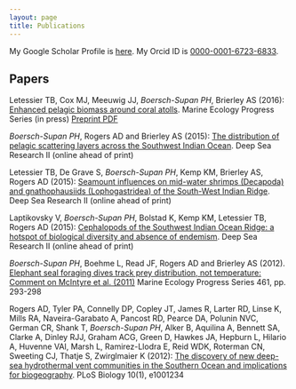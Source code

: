 ```yaml
---
layout: page
title: Publications
---
```


My Google Scholar Profile is [here](http://scholar.google.co.uk/citations?hl=en&user=fdUpdGoAAAAJ). My Orcid ID is [0000-0001-6723-6833](http://orcid.org/0000-0001-6723-6833).

## Papers

Letessier TB, Cox MJ, Meeuwig JJ, _Boersch-Supan PH_, Brierley AS (2016): [Enhanced pelagic biomass around coral atolls](http://dx.doi.org/10.3354/meps11675). Marine Ecology Progress Series (in press) [Preprint PDF](../public/MEPS_BIOT_prepress.pdf)

_Boersch-Supan PH_, Rogers AD and Brierley AS (2015): [The distribution of pelagic scattering layers across the Southwest Indian Ocean](http://dx.doi.org/10.1016/j.dsr2.2015.06.023). Deep Sea Research II (online ahead of print)

Letessier TB, De Grave S, _Boersch-Supan PH_, Kemp KM, Brierley AS, Rogers AD (2015): [Seamount influences on mid-water shrimps (Decapoda) and gnathophausiids (Lophogastridea) of the South-West Indian Ridge](http://dx.doi.org/10.1016/j.dsr2.2015.05.009). Deep Sea Research II (online ahead of print)


Laptikovsky V, _Boersch-Supan PH_, Bolstad K, Kemp KM, Letessier TB, Rogers AD (2015): [Cephalopods of the Southwest Indian Ocean Ridge: a hotspot of biological diversity and absence of endemism](http://dx.doi.org/10.1016/j.dsr2.2015.07.002). Deep Sea Research II (online ahead of print)


_Boersch-Supan PH_, Boehme L, Read JF, Rogers AD and Brierley AS (2012). [Elephant seal foraging dives track prey distribution, not temperature: Comment on McIntyre et al. (2011)](http://dx.doi.org/10.3354/meps09890) Marine Ecology Progress Series 461, pp. 293-298


Rogers AD, Tyler PA, Connelly DP, Copley JT, James R, Larter RD, Linse K, Mills RA, Naveira-Garabato A, Pancost RD, Pearce DA, Polunin NVC, German CR, Shank T, _Boersch-Supan PH_, Alker B, Aquilina A, Bennett SA, Clarke A, Dinley RJJ, Graham ACG, Green D, Hawkes JA, Hepburn L, Hilario A, Huvenne VAI, Marsh L, Ramirez-Llodra E, Reid WDK, Roterman CN, Sweeting CJ, Thatje S, Zwirglmaier K (2012): [The discovery of new deep-sea hydrothermal vent communities in the Southern Ocean and implications for biogeography](http://dx.doi.org/10.1371/journal.pbio.1001234). PLoS Biology 10(1), e1001234 
<br><div data-badge-popover="right" data-badge-type="2" data-doi="10.1371/journal.pbio.1001234" data-hide-no-mentions="true" data-hide-less-than="1" class="altmetric-embed"></div>



